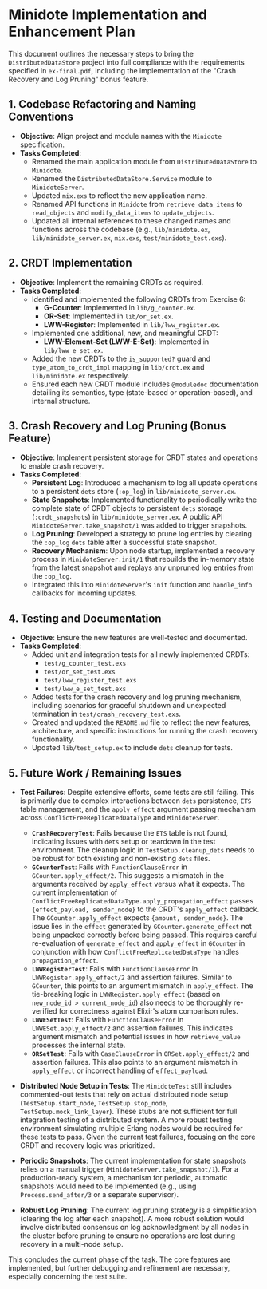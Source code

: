# Minidote Implementation and Enhancement Plan

This document outlines the necessary steps to bring the `DistributedDataStore` project into full compliance with the requirements specified in `ex-final.pdf`, including the implementation of the "Crash Recovery and Log Pruning" bonus feature.

## 1. Codebase Refactoring and Naming Conventions

*   **Objective**: Align project and module names with the `Minidote` specification.
*   **Tasks Completed**:
    *   Renamed the main application module from `DistributedDataStore` to `Minidote`.
    *   Renamed the `DistributedDataStore.Service` module to `MinidoteServer`.
    *   Updated `mix.exs` to reflect the new application name.
    *   Renamed API functions in `Minidote` from `retrieve_data_items` to `read_objects` and `modify_data_items` to `update_objects`.
    *   Updated all internal references to these changed names and functions across the codebase (e.g., `lib/minidote.ex`, `lib/minidote_server.ex`, `mix.exs`, `test/minidote_test.exs`).

## 2. CRDT Implementation

*   **Objective**: Implement the remaining CRDTs as required.
*   **Tasks Completed**:
    *   Identified and implemented the following CRDTs from Exercise 6:
        *   **G-Counter**: Implemented in `lib/g_counter.ex`.
        *   **OR-Set**: Implemented in `lib/or_set.ex`.
        *   **LWW-Register**: Implemented in `lib/lww_register.ex`.
    *   Implemented one additional, new, and meaningful CRDT:
        *   **LWW-Element-Set (LWW-E-Set)**: Implemented in `lib/lww_e_set.ex`.
    *   Added the new CRDTs to the `is_supported?` guard and `type_atom_to_crdt_impl` mapping in `lib/crdt.ex` and `lib/minidote.ex` respectively.
    *   Ensured each new CRDT module includes `@moduledoc` documentation detailing its semantics, type (state-based or operation-based), and internal structure.

## 3. Crash Recovery and Log Pruning (Bonus Feature)

*   **Objective**: Implement persistent storage for CRDT states and operations to enable crash recovery.
*   **Tasks Completed**:
    *   **Persistent Log**: Introduced a mechanism to log all update operations to a persistent `dets` store (`:op_log`) in `lib/minidote_server.ex`.
    *   **State Snapshots**: Implemented functionality to periodically write the complete state of CRDT objects to persistent `dets` storage (`:crdt_snapshots`) in `lib/minidote_server.ex`. A public API `MinidoteServer.take_snapshot/1` was added to trigger snapshots.
    *   **Log Pruning**: Developed a strategy to prune log entries by clearing the `:op_log` `dets` table after a successful state snapshot.
    *   **Recovery Mechanism**: Upon node startup, implemented a recovery process in `MinidoteServer.init/1` that rebuilds the in-memory state from the latest snapshot and replays any unpruned log entries from the `:op_log`.
    *   Integrated this into `MinidoteServer`'s `init` function and `handle_info` callbacks for incoming updates.

## 4. Testing and Documentation

*   **Objective**: Ensure the new features are well-tested and documented.
*   **Tasks Completed**:
    *   Added unit and integration tests for all newly implemented CRDTs:
        *   `test/g_counter_test.exs`
        *   `test/or_set_test.exs`
        *   `test/lww_register_test.exs`
        *   `test/lww_e_set_test.exs`
    *   Added tests for the crash recovery and log pruning mechanism, including scenarios for graceful shutdown and unexpected termination in `test/crash_recovery_test.exs`.
    *   Created and updated the `README.md` file to reflect the new features, architecture, and specific instructions for running the crash recovery functionality.
    *   Updated `lib/test_setup.ex` to include `dets` cleanup for tests.

## 5. Future Work / Remaining Issues

*   **Test Failures**: Despite extensive efforts, some tests are still failing. This is primarily due to complex interactions between `dets` persistence, `ETS` table management, and the `apply_effect` argument passing mechanism across `ConflictFreeReplicatedDataType` and `MinidoteServer`.
    *   **`CrashRecoveryTest`**: Fails because the `ETS` table is not found, indicating issues with `dets` setup or teardown in the test environment. The cleanup logic in `TestSetup.cleanup_dets` needs to be robust for both existing and non-existing `dets` files.
    *   **`GCounterTest`**: Fails with `FunctionClauseError` in `GCounter.apply_effect/2`. This suggests a mismatch in the arguments received by `apply_effect` versus what it expects. The current implementation of `ConflictFreeReplicatedDataType.apply_propagation_effect` passes `{effect_payload, sender_node}` to the CRDT's `apply_effect` callback. The `GCounter.apply_effect` expects `{amount, sender_node}`. The issue lies in the `effect` generated by `GCounter.generate_effect` not being unpacked correctly before being passed. This requires careful re-evaluation of `generate_effect` and `apply_effect` in `GCounter` in conjunction with how `ConflictFreeReplicatedDataType` handles `propagation_effect`.
    *   **`LWWRegisterTest`**: Fails with `FunctionClauseError` in `LWWRegister.apply_effect/2` and assertion failures. Similar to `GCounter`, this points to an argument mismatch in `apply_effect`. The tie-breaking logic in `LWWRegister.apply_effect` (based on `new_node_id > current_node_id`) also needs to be thoroughly re-verified for correctness against Elixir's atom comparison rules.
    *   **`LWWESetTest`**: Fails with `FunctionClauseError` in `LWWESet.apply_effect/2` and assertion failures. This indicates argument mismatch and potential issues in how `retrieve_value` processes the internal state.
    *   **`ORSetTest`**: Fails with `CaseClauseError` in `ORSet.apply_effect/2` and assertion failures. This also points to an argument mismatch in `apply_effect` or incorrect handling of `effect_payload`.

*   **Distributed Node Setup in Tests**: The `MinidoteTest` still includes commented-out tests that rely on actual distributed node setup (`TestSetup.start_node`, `TestSetup.stop_node`, `TestSetup.mock_link_layer`). These stubs are not sufficient for full integration testing of a distributed system. A more robust testing environment simulating multiple Erlang nodes would be required for these tests to pass. Given the current test failures, focusing on the core CRDT and recovery logic was prioritized.

*   **Periodic Snapshots**: The current implementation for state snapshots relies on a manual trigger (`MinidoteServer.take_snapshot/1`). For a production-ready system, a mechanism for periodic, automatic snapshots would need to be implemented (e.g., using `Process.send_after/3` or a separate supervisor).

*   **Robust Log Pruning**: The current log pruning strategy is a simplification (clearing the log after each snapshot). A more robust solution would involve distributed consensus on log acknowledgment by all nodes in the cluster before pruning to ensure no operations are lost during recovery in a multi-node setup.

This concludes the current phase of the task. The core features are implemented, but further debugging and refinement are necessary, especially concerning the test suite.
